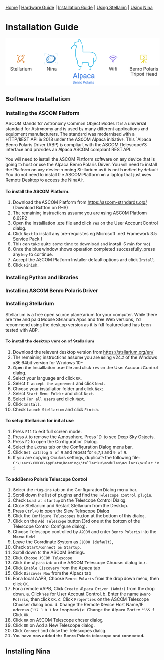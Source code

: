 [Home](../readme.md) | [Hardware Guide](./hardware.md) | [Installation Guide](./installation.md) | [Using Stellarim](./stellarium.md) | [Using Nina](./nina.md)

# Installation Guide 
![Overview](images/abp-overview.png)

## Software Installation

### Installing the ASCOM Platform
ASCOM stands for Astronomy Common Object Model. It is a universal standard for Astronomy and is used by many different applications and equipment manufacturers. The standard was modernised with a HTTP/REST API in 2018 under the ASCOM Alpaca initiative. This `Alpaca Benro Polaris Driver (ABP) is compliant with the ASCOM ITelescopeV3 interface and provides an Alpaca ASCOM compliant REST API. 

You will need to install the ASCOM Platform software on any device that is going to host or use the Alpaca Benro Polaris Driver. You will need to install the Platform on any device running Stellarium as it is not bundled by default. You do not need to install the ASCOM Platform on a laptop that just uses Remote Desktop to access the NinaAir. 

#### To install the ASCOM Platform.
1. Download the ASCOM Platform from https://ascom-standards.org/ (Download Buttton on RHS)
2. The remaining instructions assume you are using ASCOM Platform 6.6SP2 
3. Open the installlation .exe file and click `Yes` on the User Account Control dialog.
4. Click `Next` to install any pre-requisites eg Microsoft .nett Framework 3.5 Service Pack 1 
5. This can take quite some time to download and install (5 min for me)
6. Once the blue window shows operation completed successfully, press any `key` to continue.
7. Accept the ASCOM Platform Installer default options and click `Install`.
8. Click `Finish`.

### Installing Python and libraries

### Installing ASCOM Benro Polaris Driver

### Installing Stellarium
Stellarium is a free open source planetarium for your computer. 
While there are free and paid Mobile Stelarium Apps and free Web versions, 
I'd recommend using the desktop version as it is full featured and has been 
tested with ABP.

#### To install the desktop version of Stellarium
1. Download the relevent desktop version from https://stellarium.org/en/
2. The remaining instructions assume you are using v24.2 of the Windows x86 64bit version for Windows 10+
3. Open the installlation .exe file and click `Yes` on the User Account Control dialog.
4. Select your language and click `OK`.
5. Select `I accept the agreement` and click `Next`.
6. Choose your installation folder and click `Next`.
7. Select `Start Menu Folder` and click `Next`.
8. Select `For all users` and click `Next`.
9. Click `Install`.
10. Check `Launch Stellarium` and click `Finish`.

#### To setup Stellarium for initial use
1. Press `F11` to exit full screen mode.
2. Press `A` to remove the Atmosphere. Press 'D' to see Deep Sky Objects.
3. Press `F2` to open the Configuration Dialog.
4. Select the `Extras` tab on the Configuration Dialog menu bar.
5. Click `Get catalog 5 of 9` and repeat for `6`,`7`,`8` and `9 of 9`.
6. If you are copying Oculars settings, duplicate the following file:
   `C:\Users\XXXXX\AppData\Roaming\Stellarium\modules\Oculars\ocular.ini`

#### To add Benro Polaris Telescope Control
1.  Select the `Plug-ins` tab on the Configuration Dialog menu bar.
2.  Scroll down the list of plugins and find the `Telescope Control plugin`.
3.  Check `Load at startup` on the Telescope Control Dialog.
4.  Close Stellarium and Restart Stellarium from the Desktop.
5.  Press `Ctrl+0` to open the Slew Telescope Dialog
6.  Click the `Configure Telescopes` button at the bottom of this dialog.
7.  Click on the `Add Telescope` button (3rd one at the bottom of the Telescope Control Configure dialog).
8.  Choose Telescope controlled by `ASCOM` and enter `Benro Polaris` into the Name field.
9.  Leave the Coordinate System as `J2000 (default)`, 
10. Check `Start/Connect on Startup`.
11. Scroll down to the ASCOM Settings.
12. Click `Choose ASCOM Telescope`
13. Click the `Alpaca` tab on the ASCOM Telescope Chooser dialog box.
14. Click `Enable Discovery` from the Alpaca tab
15. Click `Discover Now` from the Alpaca tab
16. For a local AAPB, Choose `Benro Polaris` from the drop down menu, then click `OK`.
17. For a remote AAPB, Click `Create Alpaca Driver (Admin)` from the drop down.
    a. Click `Yes` for  User Account Control.
    b. Enter the name `Benro Polaris`, then click `OK`.
    c. Click `Properties` on the ASCOM Telescope Chooser dialog box.
    d. Change the Remote Device Host Name/IP address (`127.0.0.1` for Loopback)
    e. Change the Alpaca Port to `5555`.
    f. Click `OK`.
18.  Click `OK` on ASCOM Telescope choser dialog.
19.  Click `OK` on Add a New Telescope dialog.
20.  Click `Connect` and close the Telescopes dialog.
21.  You have now added the Benro Polaris telescope and connected.


## Installing Nina


